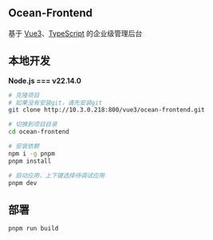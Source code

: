 ## Ocean-Frontend

基于 [Vue3](https://cn.vuejs.org/guide/introduction)、[TypeScript](https://www.typescriptlang.org/docs/) 的企业级管理后台

## 本地开发

**Node.js === v22.14.0**

```sh
# 克隆项目
# 如果没有安装git，请先安装git
git clone http://10.3.0.218:800/vue3/ocean-frontend.git

# 切换到项目目录
cd ocean-frontend

# 安装依赖
npm i -g pnpm
pnpm install

# 启动应用，上下键选择待调试应用
pnpm dev
```

## 部署

```sh
pnpm run build
```
